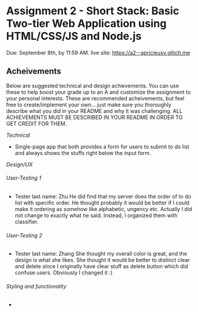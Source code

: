 Assignment 2 - Short Stack: Basic Two-tier Web Application using HTML/CSS/JS and Node.js  
===

Due: September 8th, by 11:59 AM.
live site: https://a2--apricieuxv.glitch.me

Acheivements
---

Below are suggested technical and design achievements. You can use these to help boost your grade up to an A and customize the assignment to your personal interests. These are recommended acheivements, but feel free to create/implement your own... just make sure you thoroughly describe what you did in your README and why it was challenging. ALL ACHIEVEMENTS MUST BE DESCRIBED IN YOUR README IN ORDER TO GET CREDIT FOR THEM.

*Technical*
- Single-page app that both provides a form for users to submit to do list and always shows the stuffs right below the input form.

*Design/UX*
###### User-Testing 1
  * Tester last name: Zhu
He did find that my server does the order of to do list with specific order. He thought probably it would be better if I could make it ordering as somehow like alphabetic, ungency etc. Actually I did not change to exactly what he said. Instead, I organized them with classifier.

###### User-Testing 2
  * Tester last name: Zhang
She thought my overall color is great, and the design is what she likes. She thought it would be better to distinct clear and delete since I originally have clear stuff as delete button which did confuse users. Obviously I changed it :)

###### Styling and functionality
- 


